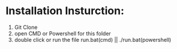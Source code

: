 # Installation Insturction:

1. Git Clone
2. open CMD or Powershell for this folder
3. double click or run the file run.bat(cmd) || ./run.bat(powershell)
